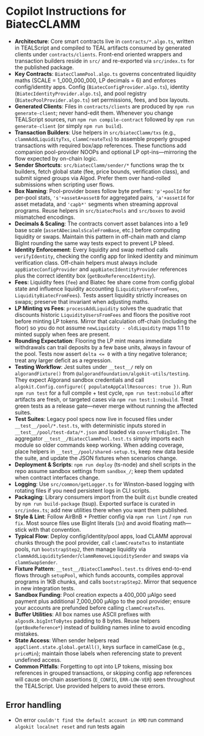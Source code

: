 # Copilot Instructions for BiatecCLAMM

- **Architecture**: Core smart contracts live in `contracts/*.algo.ts`, written in TEALScript and compiled to TEAL artifacts consumed by generated clients under `contracts/clients`. Front-end oriented wrappers and transaction builders reside in `src/` and re-exported via `src/index.ts` for the published package.
- **Key Contracts**: `BiatecClammPool.algo.ts` governs concentrated liquidity maths (SCALE = 1_000_000_000, LP decimals = 6) and enforces config/identity apps. Config (`BiatecConfigProvider.algo.ts`), identity (`BiatecIdentityProvider.algo.ts`), and pool registry (`BiatecPoolProvider.algo.ts`) set permissions, fees, and box layouts.
- **Generated Clients**: Files in `contracts/clients` are produced by `npm run generate-client`; never hand-edit them. Whenever you change TEALScript sources, run `npm run compile-contract` followed by `npm run generate-client` (or simply `npm run build`).
- **Transaction Builders**: Use helpers in `src/biatecClamm/txs` (e.g., `clammAddLiquidityTxs`, `clammCreateTxs`) to assemble properly grouped transactions with required box/app references. These functions add companion pool-provider NOOPs and optional LP opt-ins—mirroring the flow expected by on-chain logic.
- **Sender Shortcuts**: `src/biatecClamm/sender/*` functions wrap the tx builders, fetch global state (fee, price bounds, verification class), and submit signed groups via Algod. Prefer them over hand-rolled submissions when scripting user flows.
- **Box Naming**: Pool-provider boxes follow byte prefixes: `'p'+poolId` for per-pool stats, `'s'+assetA+assetB` for aggregated pairs, `'a'+assetId` for asset metadata, and `'capb*'` segments when streaming approval programs. Reuse helpers in `src/biatecPools` and `src/boxes` to avoid mismatched encodings.
- **Decimals & Scaling**: The contracts convert asset balances into a 1e9 base scale (`assetADecimalsScaleFromBase`, etc.) before computing liquidity or swaps. Maintain this pattern in off-chain math and clamp BigInt rounding the same way tests expect to prevent LP bleed.
- **Identity Enforcement**: Every liquidity and swap method calls `verifyIdentity`, checking the config app for linked identity and minimum verification class. Off-chain helpers must always include `appBiatecConfigProvider` and `appBiatecIdentityProvider` references plus the correct identity box (`getBoxReferenceIdentity`).
- **Fees**: Liquidity fees (`fee`) and Biatec fee share come from config global state and influence liquidity accounting (`LiquidityUsersFromFees`, `LiquidityBiatecFromFees`). Tests assert liquidity strictly increases on swaps; preserve that invariant when adjusting maths.
- **LP Minting vs Fees**: `processAddLiquidity` solves the quadratic that discounts historic `LiquidityUsersFromFees` and floors the positive root before minting LP tokens. Mirror that calculation off-chain (including the floor) so you do not assume `newLiquidity - oldLiquidity` maps 1:1 to minted supply when fees are present.
- **Rounding Expectation**: Flooring the LP mint means immediate withdrawals can trail deposits by a few base units, always in favour of the pool. Tests now assert `delta <= 0` with a tiny negative tolerance; treat any larger deficit as a regression.
- **Testing Workflow**: Jest suites under `__test__/` rely on `algorandFixture()` from `@algorandfoundation/algokit-utils/testing`. They expect Algorand sandbox credentials and call `algokit.Config.configure({ populateAppCallResources: true })`. Run `npm run test` for a full compile + test cycle, `npm run test:nobuild` after artifacts are fresh, or targeted cases via `npm run test:1:nobuild`. Treat green tests as a release gate—never merge without running the affected suites.
- **Test Suites**: Legacy pool specs now live in focused files under `__test__/pool/*.test.ts`, with deterministic inputs stored in `__test__/pool/test-data/*.json` and loaded via `convertToBigInt`. The aggregator `__test__/BiatecClammPool.test.ts` simply imports each module so older commands keep working. When adding coverage, place helpers in `__test__/pool/shared-setup.ts`, keep new data beside the suite, and update the JSON fixtures when scenarios change.
- **Deployment & Scripts**: `npm run deploy` (ts-node) and shell scripts in the repo assume sandbox settings from `sandbox_/`; keep them updated when contract interfaces change.
- **Logging**: Use `src/common/getLogger.ts` for Winston-based logging with rotating files if you need persistent logs in CLI scripts.
- **Packaging**: Library consumers import from the built `dist` bundle created by `npm run build-package` (tsup). Exported surface is curated in `src/index.ts`; add new utilities there when you want them published.
- **Style & Lint**: Follow AirBnB + Prettier config via `npm run lint` / `npm run fix`. Most source files use BigInt literals (`1n`) and avoid floating math—stick with that convention.
- **Typical Flow**: Deploy config/identity/pool apps, load CLAMM approval chunks through the pool provider, call `clammCreateTxs` to instantiate pools, run `bootstrapStep2`, then manage liquidity via `clammAddLiquiditySender`/`clammRemoveLiquiditySender` and swaps via `clammSwapSender`.
- **Fixture Pattern**: `__test__/BiatecClammPool.test.ts` drives end-to-end flows through `setupPool`, which funds accounts, compiles approval programs in 1KB chunks, and calls `bootstrapStep2`. Mirror that sequence in new integration tests.
- **Sandbox Funding**: Pool creation expects a 400_000 µAlgo seed payment plus additional 7_000_000 µAlgo to the pool provider; ensure your accounts are prefunded before calling `clammCreateTxs`.
- **Buffer Utilities**: All box names use ASCII prefixes with `algosdk.bigIntToBytes` padding to 8 bytes. Reuse helpers (`getBoxReference*`) instead of building names inline to avoid encoding mistakes.
- **State Access**: When sender helpers read `appClient.state.global.getAll()`, keys surface in camelCase (e.g., `priceMin`); maintain those labels when referencing state to prevent undefined access.
- **Common Pitfalls**: Forgetting to opt into LP tokens, missing box references in grouped transactions, or skipping config app references will cause on-chain assertions (`E_CONFIG`, `ERR-LOW-VER`) seen throughout the TEALScript. Use provided helpers to avoid these errors.

## Error handling

- On error `couldn't find the default account in KMD` run command `algokit localnet reset` and run tests again
